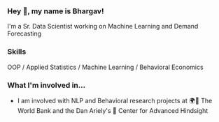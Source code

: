 ### Hey 👋, my name is Bhargav!

I'm a Sr. Data Scientist working on Machine Learning and Demand Forecasting

### Skills
OOP / Applied Statistics / Machine Learning / Behavioral Economics

### What I'm involved in...

- I am involved with NLP and Behavioral research projects at 🌍🏦 The World Bank and the Dan Ariely's 👥 Center for Advanced Hindsight

